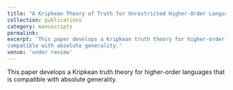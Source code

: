 ```yaml
---
title: "A Kripkean Theory of Truth for Unrestricted Higher-Order Languages"
collection: publications
category: manuscripts
permalink: 
excerpt: 'This paper develops a Kripkean truth theory for higher-order languages that is
compatible with absolute generality.'
venue: 'under review'
---
```


This paper develops a Kripkean truth theory for higher-order languages that is
compatible with absolute generality.

